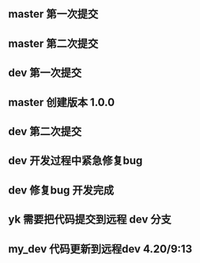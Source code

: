 ## master 第一次提交
## master 第二次提交
## dev 第一次提交
## master 创建版本 1.0.0
## dev 第二次提交
## dev 开发过程中紧急修复bug
## dev 修复bug 开发完成
## yk 需要把代码提交到远程 dev 分支
## my_dev 代码更新到远程dev 4.20/9:13
